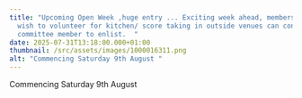 ```yaml
---
title: "Upcoming Open Week ,huge entry ... Exciting week ahead, members that
  wish to volunteer for kitchen/ score taking in outside venues can contact any
  committee member to enlist.  "
date: 2025-07-31T13:18:00.000+01:00
thumbnail: /src/assets/images/1000016311.png
alt: "Commencing Saturday 9th August "
---
```

Commencing Saturday 9th August
